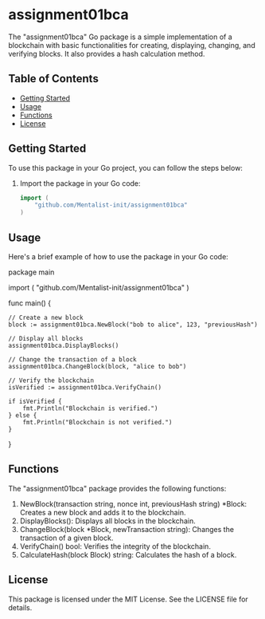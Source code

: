 # assignment01bca

The "assignment01bca" Go package is a simple implementation of a blockchain with basic functionalities for creating, displaying, changing, and verifying blocks. It also provides a hash calculation method.

## Table of Contents

- [Getting Started](#getting-started)
- [Usage](#usage)
- [Functions](#functions)
- [License](#license)

## Getting Started

To use this package in your Go project, you can follow the steps below:

1. Import the package in your Go code:

   ```go
   import (
       "github.com/Mentalist-init/assignment01bca"
   )


## Usage

Here's a brief example of how to use the package in your Go code:


package main

import (
    "github.com/Mentalist-init/assignment01bca"
)

func main() {

    // Create a new block
    block := assignment01bca.NewBlock("bob to alice", 123, "previousHash")

    // Display all blocks
    assignment01bca.DisplayBlocks()

    // Change the transaction of a block
    assignment01bca.ChangeBlock(block, "alice to bob")

    // Verify the blockchain
    isVerified := assignment01bca.VerifyChain()

    if isVerified {
        fmt.Println("Blockchain is verified.")
    } else {
        fmt.Println("Blockchain is not verified.")
    }
}

## Functions

The "assignment01bca" package provides the following functions:

1. NewBlock(transaction string, nonce int, previousHash string) *Block: Creates a new block and adds it to the blockchain.
2. DisplayBlocks(): Displays all blocks in the blockchain.
3. ChangeBlock(block *Block, newTransaction string): Changes the transaction of a given block.
4. VerifyChain() bool: Verifies the integrity of the blockchain.
5. CalculateHash(block Block) string: Calculates the hash of a block.

## License

This package is licensed under the MIT License. See the LICENSE file for details.

